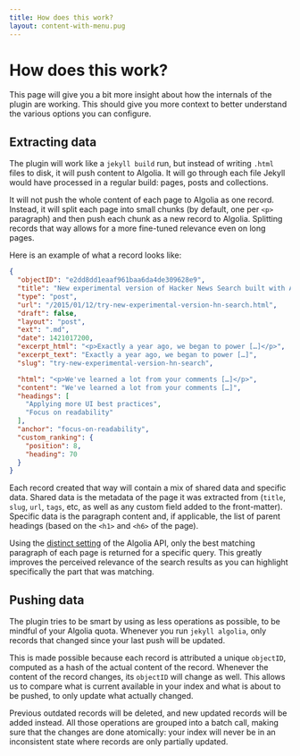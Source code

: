 ```yaml
---
title: How does this work?
layout: content-with-menu.pug
---
```


# How does this work?

This page will give you a bit more insight about how the internals of the plugin
are working. This should give you more context to better understand the various
options you can configure.

## Extracting data

The plugin will work like a `jekyll build` run, but instead of writing `.html`
files to disk, it will push content to Algolia. It will go through each file
Jekyll would have processed in a regular build: pages, posts and collections.

It will not push the whole content of each page to Algolia as one record.
Instead, it will split each page into small chunks (by default, one per
`<p>` paragraph) and then push each chunk as a new record to Algolia. Splitting
records that way allows for a more fine-tuned relevance even on long pages.

Here is an example of what a record looks like:

```json
{
  "objectID": "e2dd8dd1eaaf961baa6da4de309628e9",
  "title": "New experimental version of Hacker News Search built with Algolia",
  "type": "post",
  "url": "/2015/01/12/try-new-experimental-version-hn-search.html",
  "draft": false,
  "layout": "post",
  "ext": ".md",
  "date": 1421017200,
  "excerpt_html": "<p>Exactly a year ago, we began to power […]</p>",
  "excerpt_text": "Exactly a year ago, we began to power […]",
  "slug": "try-new-experimental-version-hn-search",

  "html": "<p>We've learned a lot from your comments […]</p>",
  "content": "We've learned a lot from your comments […]",
  "headings": [
    "Applying more UI best practices",
    "Focus on readability"
  ],
  "anchor": "focus-on-readability",
  "custom_ranking": {
    "position": 8,
    "heading": 70
  }
}
```

Each record created that way will contain a mix of shared data and specific
data. Shared data is the metadata of the page it was extracted from (`title`,
`slug`, `url`, `tags`, etc, as well as any custom field added to the
front-matter). Specific data is the paragraph content and, if applicable, the
list of parent headings (based on the `<h1>` and `<h6>` of the page).

Using the [distinct setting][1] of the Algolia API, only the best matching
paragraph of each page is returned for a specific query. This greatly improves
the perceived relevance of the search results as you can highlight specifically
the part that was matching.

## Pushing data

The plugin tries to be smart by using as less operations as possible, to be
mindful of your Algolia quota. Whenever you run `jekyll algolia`, only records
that changed since your last push will be updated.

This is made possible because each record is attributed a unique `objectID`,
computed as a hash of the actual content of the record. Whenever the content of
the record changes, its `objectID` will change as well. This allows us to compare
what is current available in your index and what is about to be pushed, to only
update what actually changed.

Previous outdated records will be deleted, and new updated records will be added
instead. All those operations are grouped into a batch call, making sure that
the changes are done atomically: your index will never be in an inconsistent
state where records are only partially updated.

[1]: https://www.algolia.com/doc/guides/ranking/distinct/?language=ruby#distinct-to-index-large-records
